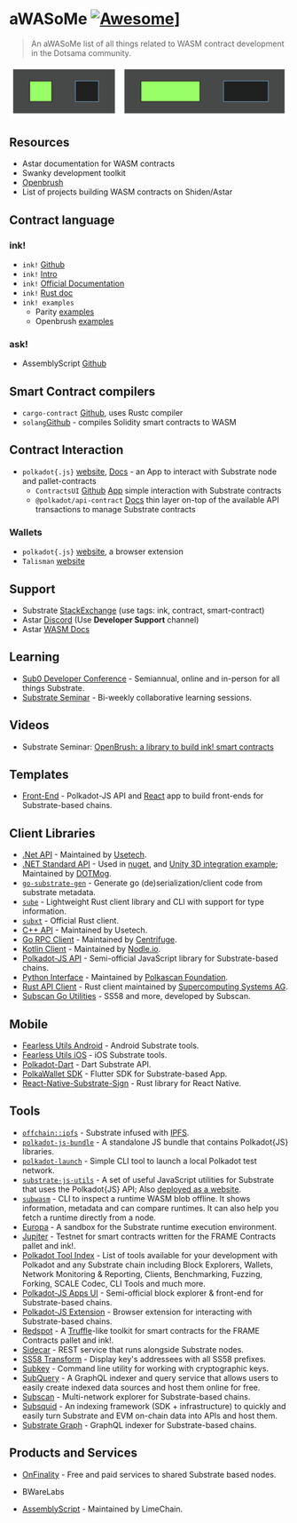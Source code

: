 # aWASoMe [![Awesome](https://awesome.re/badge-flat2.svg)](https://awesome.re)]
> An aWASoMe list of all things related to WASM contract development in the Dotsama community.

![Awesome](mermaid-diagram.svg)
## Resources
- Astar documentation for WASM contracts
- Swanky development toolkit
- [Openbrush](https://github.com/Supercolony-net/openbrush-contracts)
- List of projects building WASM contracts on Shiden/Astar
## Contract language
### ink!
- `ink!` [Github](https://github.com/paritytech/ink)
- `ink!` [Intro](https://paritytech.github.io/ink/)
- `ink!` [Official Documentation](https://ink.substrate.io/)
- `ink!` [Rust doc](https://paritytech.github.io/ink/ink_lang/)
- `ink! examples`
  - Parity [examples](https://github.com/paritytech/ink/tree/master/examples)
  - Openbrush [examples](https://github.com/Supercolony-net/openbrush-contracts/tree/main/examples)
### ask!
- AssemblyScript [Github](https://github.com/LimeChain/as-scale-codec) 

## Smart Contract compilers
- `cargo-contract` [Github](https://github.com/paritytech/cargo-contract/), uses Rustc compiler
- `solang`[Github](https://github.com/hyperledger-labs/solang) - compiles Solidity smart contracts to WASM

## Contract Interaction
- `polkadot{.js}` [website](https://polkadot.js.org/apps/#/explorer), [Docs](https://polkadot.js.org/docs/api/) - an App to interact with Substrate node and pallet-contracts
  - `ContractsUI` [Github](https://github.com/paritytech/contracts-ui) [App](https://paritytech.github.io/canvas-ui/#/instantiate) simple interaction with Substrate contracts
  - `@polkadot/api-contract` [Docs](https://polkadot.js.org/docs/api-contract) thin layer on-top of the available API transactions to manage Substrate contracts 
### Wallets
- `polkadot{.js}` [website](https://polkadot.js.org/extension/), a browser extension
- `Talisman` [website](https://talisman.xyz/#)


## Support
- Substrate [StackExchange](https://substrate.stackexchange.com/) (use tags: ink, contract, smart-contract)
- Astar [Discord](https://discord.gg/Z3nC9U4) (Use **Developer Support** channel)
- Astar [WASM Docs](https://docs.astar.network/wasm-smart-contracts/smart-contract-development)

## Learning
- [Sub0 Developer Conference](https://sub0.parity.io/) - Semiannual, online and in-person for all
  things Substrate.
- [Substrate Seminar](https://substrate.io/ecosystem/resources/seminar/) - Bi-weekly
  collaborative learning sessions.

## Videos

- Substrate Seminar: [OpenBrush: a library to build ink! smart contracts](https://www.youtube.com/watch?v=I5OFGNVvzOc&list=PLp0_ueXY_enXRfoaW7sTudeQH10yDvFOS&index=10)

## Templates
- [Front-End](https://github.com/substrate-developer-hub/substrate-front-end-template) - Polkadot-JS API and [React](https://reactjs.org/) app to build front-ends for Substrate-based chains.

## Client Libraries

- [.Net API](https://github.com/usetech-llc/polkadot_api_dotnet) - Maintained by [Usetech](https://usetech.com/blockchain/).
- [.NET Standard API](https://github.com/dotmog/SubstrateNetApi) - Used in [nuget](https://www.nuget.org/packages/SubstrateNetApi/), and [Unity 3D integration example](https://github.com/darkfriend77/Unity3DExample); Maintained by [DOTMog](https://dotmog.com/).
- [`go-substrate-gen`](https://github.com/Aphoh/go-substrate-gen) - Generate go (de)serialization/client code from substrate metadata.
- [`sube`](https://github.com/virto-network/sube) - Lightweight Rust client library and CLI with support for type information.
- [`subxt`](https://github.com/paritytech/substrate-subxt) - Official Rust client.
- [C++ API](https://github.com/usetech-llc/polkadot_api_cpp) - Maintained by Usetech.
- [Go RPC Client](https://github.com/centrifuge/go-substrate-rpc-client/) - Maintained by [Centrifuge](https://centrifuge.io/).
- [Kotlin Client](https://github.com/NodleCode/substrate-client-kotlin) - Maintained by [Nodle.io](https://github.com/NodleCode).
- [Polkadot-JS API](https://github.com/polkadot-js/api/) - Semi-official JavaScript library for Substrate-based chains.
- [Python Interface](https://github.com/polkascan/py-substrate-interface) - Maintained by [Polkascan Foundation](https://polkascan.org/).
- [Rust API Client](https://github.com/scs/substrate-api-client) - Rust client maintained by [Supercomputing Systems AG](https://www.scs.ch/).
- [Subscan Go Utilities](https://github.com/itering/subscan-essentials) - SS58 and more, developed by Subscan.

## Mobile

- [Fearless Utils Android](https://github.com/soramitsu/fearless-utils-Android) - Android Substrate tools.
- [Fearless Utils iOS](https://github.com/soramitsu/fearless-utils-iOS) - iOS Substrate tools.
- [Polkadot-Dart](https://github.com/Pocket4D/Polkadot-Dart) - Dart Substrate API.
- [PolkaWallet SDK](https://github.com/polkawallet-io/sdk) - Flutter SDK for Substrate-based App.
- [React-Native-Substrate-Sign](https://github.com/paritytech/react-native-substrate-sign) - Rust library for React Native.

## Tools

- [`offchain::ipfs`](https://rs-ipfs.github.io/offchain-ipfs-manual/) - Substrate infused with [IPFS](https://ipfs.io/).
- [`polkadot-js-bundle`](https://github.com/shawntabrizi/polkadot-js-bundle) - A standalone JS bundle that contains Polkadot{JS} libraries.
- [`polkadot-launch`](https://github.com/shawntabrizi/polkadot-launch) - Simple CLI tool to launch a local Polkadot test network.
- [`substrate-js-utils`](https://github.com/shawntabrizi/substrate-js-utilities) - A set of useful JavaScript utilities for Substrate that uses the Polkadot{JS} API; Also [deployed as a website](https://www.shawntabrizi.com/substrate-js-utilities/).
- [`subwasm`](https://github.com/chevdor/subwasm) - CLI to inspect a runtime WASM blob offline. It shows information, metadata and can compare runtimes. It can also help you fetch a runtime directly from a node.
- [Europa](https://github.com/patractlabs/europa) - A sandbox for the Substrate runtime execution environment.
- [Jupiter](https://github.com/patractlabs/jupiter) - Testnet for smart contracts written for the FRAME Contracts pallet and ink!.
- [Polkadot Tool Index](https://wiki.polkadot.network/docs/build-tools-index) - List of tools available for your development with Polkadot and any Substrate chain including Block Explorers, Wallets, Network Monitoring & Reporting, Clients, Benchmarking, Fuzzing, Forking, SCALE Codec, CLI Tools and much more.
- [Polkadot-JS Apps UI](https://polkadot.js.org/apps/) - Semi-official block explorer & front-end for Substrate-based chains.
- [Polkadot-JS Extension](https://github.com/polkadot-js/extension) - Browser extension for interacting with Substrate-based chains.
- [Redspot](https://github.com/patractlabs/redspot) - A [Truffle](https://www.trufflesuite.com/truffle)-like toolkit for smart contracts for the FRAME Contracts pallet and ink!.
- [Sidecar](https://github.com/paritytech/substrate-api-sidecar) - REST service that runs alongside Substrate nodes.
- [SS58 Transform](https://polkadot.subscan.io/tools/ss58_transform) - Display key's addressees with all SS58 prefixes.
- [Subkey](https://substrate.dev/docs/en/knowledgebase/integrate/subkey) - Command line utility for working with cryptographic keys.
- [SubQuery](https://subquery.network) - A GraphQL indexer and query service that allows users to easily create indexed data sources and host them online for free.
- [Subscan](https://www.subscan.io/) - Multi-network explorer for Substrate-based chains.
- [Subsquid](https://subsquid.io) - An indexing framework (SDK + infrastructure) to quickly and easily turn Substrate and EVM on-chain data into APIs and host them.
- [Substrate Graph](https://github.com/playzero/substrate-graph) - GraphQL indexer for Substrate-based chains.


## Products and Services

- [OnFinality](https://onfinality.io) - Free and paid services to shared Substrate based nodes.
- BWareLabs

- [AssemblyScript](https://github.com/LimeChain/as-scale-codec) - Maintained by LimeChain.
